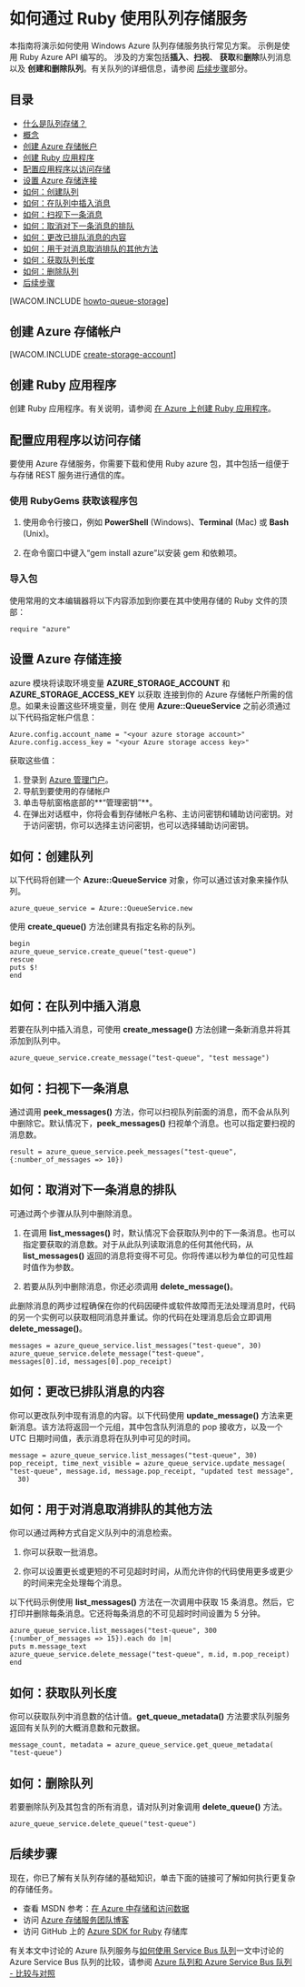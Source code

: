 <properties linkid="dev-ruby-how-to-service-bus-queues" urlDisplayName="Queue Service" pageTitle="How to use the queue service (Ruby) | Microsoft Azure" metaKeywords="Azure Queue Service get messages Ruby" description="Learn how to use the Azure Queue service to create and delete queues, and insert, get, and delete messages. Samples written in Ruby." metaCanonical="" services="storage" documentationCenter="Ruby" title="How to Use the Queue Storage Service from Ruby" authors="guayan" solutions="" manager="" editor="" />

# 如何通过 Ruby 使用队列存储服务

本指南将演示如何使用 Windows Azure 队列存储服务执行常见方案。
示例是使用 Ruby Azure API 编写的。
涉及的方案包括**插入**、**扫视**、
**获取**和**删除**队列消息以及
**创建和删除队列**。有关队列的详细信息，请参阅
[后续步骤][]部分。

## 目录

-   [什么是队列存储？][]
-   [概念][]
-   [创建 Azure 存储帐户][]
-   [创建 Ruby 应用程序][]
-   [配置应用程序以访问存储][]
-   [设置 Azure 存储连接][]
-   [如何：创建队列][]
-   [如何：在队列中插入消息][]
-   [如何：扫视下一条消息][]
-   [如何：取消对下一条消息的排队][]
-   [如何：更改已排队消息的内容][]
-   [如何：用于对消息取消排队的其他方法][]
-   [如何：获取队列长度][]
-   [如何：删除队列][]
-   [后续步骤][]

[WACOM.INCLUDE [howto-queue-storage][]]

## 创建 Azure 存储帐户

[WACOM.INCLUDE [create-storage-account][]]

## 创建 Ruby 应用程序

创建 Ruby 应用程序。有关说明，请参阅
[在 Azure 上创建 Ruby 应用程序][]。

## 配置应用程序以访问存储

要使用 Azure 存储服务，你需要下载和使用 Ruby azure 包，其中包括一组便于与存储 REST 服务进行通信的库。

### 使用 RubyGems 获取该程序包

1.  使用命令行接口，例如 **PowerShell** (Windows)、**Terminal** (Mac) 或 **Bash** (Unix)。

2.  在命令窗口中键入“gem install azure”以安装 gem 和依赖项。

### 导入包

使用常用的文本编辑器将以下内容添加到你要在其中使用存储的 Ruby 文件的顶部：

    require "azure"

## 设置 Azure 存储连接

azure 模块将读取环境变量 **AZURE\_STORAGE\_ACCOUNT** 和 **AZURE\_STORAGE\_ACCESS\_KEY** 以获取
连接到你的 Azure 存储帐户所需的信息。如果未设置这些环境变量，则在
使用 **Azure::QueueService** 之前必须通过以下代码指定帐户信息：

    Azure.config.account_name = "<your azure storage account>"
    Azure.config.access_key = "<your Azure storage access key>"

获取这些值：

1.  登录到 [Azure 管理门户][]。
2.  导航到要使用的存储帐户
3.  单击导航窗格底部的**“管理密钥”**。
4.  在弹出对话框中，你将会看到存储帐户名称、主访问密钥和辅助访问密钥。对于访问密钥，你可以选择主访问密钥，也可以选择辅助访问密钥。

## 如何：创建队列

以下代码将创建一个 **Azure::QueueService** 对象，你可以通过该对象来操作队列。

    azure_queue_service = Azure::QueueService.new

使用 **create\_queue()** 方法创建具有指定名称的队列。

    begin
    azure_queue_service.create_queue("test-queue")
    rescue
    puts $!
    end

## 如何：在队列中插入消息

若要在队列中插入消息，可使用 **create\_message()** 方法创建一条新消息并将其添加到队列中。

    azure_queue_service.create_message("test-queue", "test message")

## 如何：扫视下一条消息

通过调用 **peek\_messages()** 方法，你可以扫视队列前面的消息，而不会从队列中删除它。默认情况下，**peek\_messages()** 扫视单个消息。也可以指定要扫视的消息数。

    result = azure_queue_service.peek_messages("test-queue",
    {:number_of_messages => 10})

## 如何：取消对下一条消息的排队

可通过两个步骤从队列中删除消息。

1.  在调用 **list\_messages()** 时，默认情况下会获取队列中的下一条消息。也可以指定要获取的消息数。对于从此队列读取消息的任何其他代码，从 **list\_messages()** 返回的消息将变得不可见。你将传递以秒为单位的可见性超时值作为参数。

2.  若要从队列中删除消息，你还必须调用 **delete\_message()**。

此删除消息的两步过程确保在你的代码因硬件或软件故障而无法处理消息时，代码的另一个实例可以获取相同消息并重试。你的代码在处理消息后会立即调用 **delete\_message()**。

    messages = azure_queue_service.list_messages("test-queue", 30)
    azure_queue_service.delete_message("test-queue", 
    messages[0].id, messages[0].pop_receipt)

## 如何：更改已排队消息的内容

你可以更改队列中现有消息的内容。以下代码使用 **update\_message()** 方法来更新消息。该方法将返回一个元组，其中包含队列消息的 pop 接收方，以及一个 UTC 日期时间值，表示消息将在队列中可见的时间。

    message = azure_queue_service.list_messages("test-queue", 30)
    pop_receipt, time_next_visible = azure_queue_service.update_message(
    "test-queue", message.id, message.pop_receipt, "updated test message", 
      30)

## 如何：用于对消息取消排队的其他方法

你可以通过两种方式自定义队列中的消息检索。

1.  你可以获取一批消息。

2.  你可以设置更长或更短的不可见超时时间，从而允许你的代码使用更多或更少的时间来完全处理每个消息。

以下代码示例使用 **list\_messages()** 方法在一次调用中获取 15 条消息。然后，它打印并删除每条消息。它还将每条消息的不可见超时时间设置为 5 分钟。

    azure_queue_service.list_messages("test-queue", 300
    {:number_of_messages => 15}).each do |m|
    puts m.message_text
    azure_queue_service.delete_message("test-queue", m.id, m.pop_receipt)
    end

## 如何：获取队列长度

你可以获取队列中消息数的估计值。**get\_queue\_metadata()** 方法要求队列服务返回有关队列的大概消息数和元数据。

    message_count, metadata = azure_queue_service.get_queue_metadata(
    "test-queue")

## 如何：删除队列

若要删除队列及其包含的所有消息，请对队列对象调用 **delete\_queue()** 方法。

    azure_queue_service.delete_queue("test-queue")

## 后续步骤

现在，你已了解有关队列存储的基础知识，单击下面的链接可了解如何执行更复杂的存储任务。

-   查看 MSDN 参考：[在 Azure 中存储和访问数据][]
-   访问 [Azure 存储服务团队博客][]
-   访问 GitHub 上的 [Azure SDK for Ruby][] 存储库

有关本文中讨论的 Azure 队列服务与[如何使用 Service Bus 队列][]一文中讨论的 Azure Service Bus 队列的比较，请参阅 [Azure 队列和 Azure Service Bus 队列 - 比较与对照][]

  [后续步骤]: #next-steps
  [什么是队列存储？]: #what-is
  [概念]: #concepts
  [创建 Azure 存储帐户]: #CreateAccount
  [创建 Ruby 应用程序]: #create-a-ruby-application
  [配置应用程序以访问存储]: #configure-your-application-to-access-storage
  [设置 Azure 存储连接]: #setup-a-windows-azure-storage-connection
  [如何：创建队列]: #how-to-create-a-queue
  [如何：在队列中插入消息]: #how-to-insert-a-message-into-a-queue
  [如何：扫视下一条消息]: #how-to-peek-at-the-next-message
  [如何：取消对下一条消息的排队]: #how-to-dequeue-the-next-message
  [如何：更改已排队消息的内容]: #how-to-change-the-contents-of-a-queued-message
  [如何：用于对消息取消排队的其他方法]: #how-to-additional-options-for-dequeuing-messages
  [如何：获取队列长度]: #how-to-get-the-queue-length
  [如何：删除队列]: #how-to-delete-a-queue
  [howto-queue-storage]: ../includes/howto-queue-storage.md
  [create-storage-account]: ../includes/create-storage-account.md
  [在 Azure 上创建 Ruby 应用程序]: /zh-cn/documentation/articles/virtual-machines-ruby-rails-web-app-linux/
  [Azure 管理门户]: https://manage.windowsazure.cn/
  [在 Azure 中存储和访问数据]: http://msdn.microsoft.com/zh-cn/library/azure/gg433040.aspx
  [Azure 存储服务团队博客]: http://blogs.msdn.com/b/windowsazurestorage/
  [Azure SDK for Ruby]: https://github.com/WindowsAzure/azure-sdk-for-ruby
  [如何使用 Service Bus 队列]: /zh-cn/documentation/articles/service-bus-ruby-how-to-use-queues/
  [Azure 队列和 Azure Service Bus 队列 - 比较与对照]: http://msdn.microsoft.com/zh-cn/library/azure/hh767287.aspx
